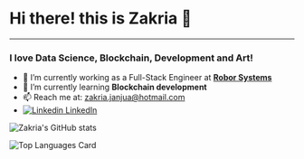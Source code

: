 # Hi there! this is Zakria 👋
---
### I love Data Science, Blockchain, Development and Art! 
- 🔭 I’m currently working as a Full-Stack Engineer at **[Robor Systems](https://robor.systems/)**
- 🌱 I’m currently learning **Blockchain development**
- 📫 Reach me at: zakria.janjua@hotmail.com
- [![Linkedin](https://i.stack.imgur.com/gVE0j.png) LinkedIn](https://www.linkedin.com/in/zakriajanjua/)

![Zakria's GitHub stats](https://github-readme-stats.vercel.app/api?username=ZakriaJanjua&count_private=true)

![Top Languages Card](https://github-readme-stats.vercel.app/api/top-langs/?username=ZakriaJanjua)
